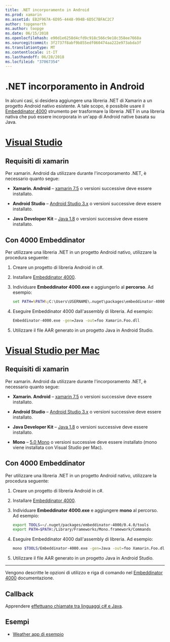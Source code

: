```yaml
---
title: .NET incorporamento in Android
ms.prod: xamarin
ms.assetid: EB2F967A-6D95-4448-994B-6D5C7BFAC2C7
author: topgenorth
ms.author: toopge
ms.date: 06/15/2018
ms.openlocfilehash: e90d1e6258d4cfd9c918c566c9e18c358ee7668a
ms.sourcegitcommit: 3f2737f8abf9b855edf060474aa222e973abda3f
ms.translationtype: MT
ms.contentlocale: it-IT
ms.lasthandoff: 06/28/2018
ms.locfileid: "37067354"
---
```

# <a name="net-embedding-on-android"></a>.NET incorporamento in Android

In alcuni casi, si desidera aggiungere una libreria .NET di Xamarin a un progetto Android nativo esistente. A tale scopo, è possibile usare il [Embeddinator 4000](https://www.nuget.org/packages/Embeddinator-4000/) strumento per trasformare la libreria .NET in una libreria nativa che può essere incorporata in un'app di Android native basata su Java.

# <a name="visual-studiotabvswin"></a>[Visual Studio](#tab/vswin)

## <a name="xamarinandroid-requirements"></a>Requisiti di xamarin

Per xamarin. Android da utilizzare durante l'incorporamento .NET, è necessario quanto segue:

-   **Xamarin. Android** &ndash; [xamarin 7.5](https://visualstudio.microsoft.com/xamarin/) o versioni successive deve essere installato.

-   **Android Studio** &ndash; [Android Studio 3.x](https://developer.android.com/studio/) o versioni successive deve essere installato.

-   **Java Developer Kit** &ndash; [Java 1.8](http://www.oracle.com/technetwork/java/javase/downloads/jdk8-downloads-2133151.html) o versioni successive deve essere installato.


## <a name="using-embeddinator-4000"></a>Con 4000 Embeddinator

Per utilizzare una libreria .NET in un progetto Android nativo, utilizzare la procedura seguente:

1.  Creare un progetto di libreria Android in c#.

2.  Installare [Embeddinator 4000](https://www.nuget.org/packages/Embeddinator-4000/).

3.  Individuare **Embeddinator 4000.exe** e aggiungerlo al **percorso**. Ad esempio:

    ```cmd
    set PATH=%PATH%;C:\Users\USERNAME\.nuget\packages\embeddinator-4000\0.4.0\tools
    ```

4.  Eseguire Embeddinator 4000 dall'assembly di libreria. Ad esempio:

    ```cmd
    Embeddinator-4000.exe -gen=Java -out=foo Xamarin.Foo.dll
    ```

5.  Utilizzare il file AAR generato in un progetto Java in Android Studio.


# <a name="visual-studio-for-mactabvsmac"></a>[Visual Studio per Mac](#tab/vsmac)

## <a name="xamarinandroid-requirements"></a>Requisiti di xamarin

Per xamarin. Android da utilizzare durante l'incorporamento .NET, è necessario quanto segue:

-   **Xamarin. Android** &ndash; [xamarin 7.5](https://visualstudio.microsoft.com/xamarin/) o versioni successive deve essere installato.

-   **Android Studio** &ndash; [Android Studio 3.x](https://developer.android.com/studio/) o versioni successive deve essere installato.

-   **Java Developer Kit** &ndash; [Java 1.8](http://www.oracle.com/technetwork/java/javase/downloads/jdk8-downloads-2133151.html) o versioni successive deve essere installato.

-   **Mono** &ndash; [5.0 Mono](http://www.mono-project.com/download/) o versioni successive deve essere installato (mono viene installata con Visual Studio per Mac).


## <a name="using-embeddinator-4000"></a>Con 4000 Embeddinator

Per utilizzare una libreria .NET in un progetto Android nativo, utilizzare la procedura seguente:

1.  Creare un progetto di libreria Android in c#.

2.  Installare [Embeddinator 4000](https://www.nuget.org/packages/Embeddinator-4000/).

3.  Individuare **Embeddinator 4000.exe** e aggiungere **mono** al percorso. Ad esempio:

    ```bash
    export TOOLS=~/.nuget/packages/embeddinator-4000/0.4.0/tools
    export PATH=$PATH:/Library/Frameworks/Mono.framework/Commands
    ```

4.  Eseguire Embeddinator 4000 dall'assembly di libreria. Ad esempio:

    ```bash
    mono $TOOLS/Embeddinator-4000.exe -gen=Java -out=foo Xamarin.Foo.dll
    ```

5.  Utilizzare il file AAR generato in un progetto Java in Android Studio.

-----

Vengono descritte le opzioni di utilizzo e riga di comando nel [Embeddinator 4000](https://github.com/mono/Embeddinator-4000/blob/master/Usage.md#java--c) documentazione.


## <a name="callbacks"></a>Callback

Apprendere [effettuano chiamate tra linguaggi c# e Java](callbacks.md).

## <a name="samples"></a>Esempi

* [Weather app di esempio](https://github.com/jamesmontemagno/embeddinator-weather)
